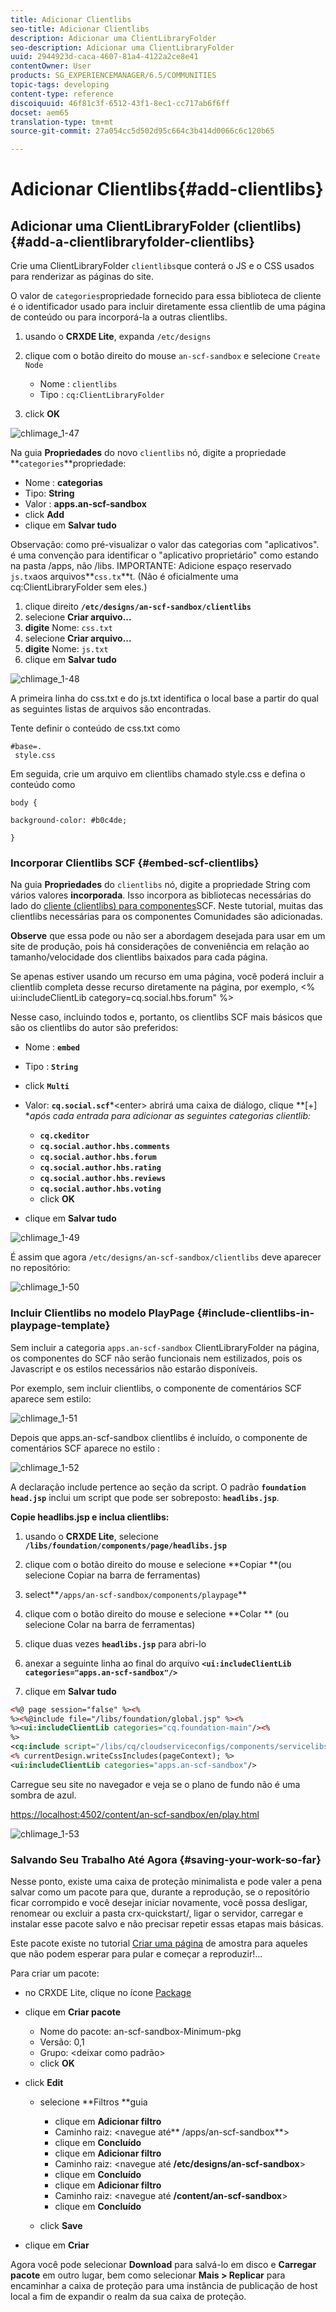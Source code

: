 ```yaml
---
title: Adicionar Clientlibs
seo-title: Adicionar Clientlibs
description: Adicionar uma ClientLibraryFolder
seo-description: Adicionar uma ClientLibraryFolder
uuid: 2944923d-caca-4607-81a4-4122a2ce8e41
contentOwner: User
products: SG_EXPERIENCEMANAGER/6.5/COMMUNITIES
topic-tags: developing
content-type: reference
discoiquuid: 46f81c3f-6512-43f1-8ec1-cc717ab6f6ff
docset: aem65
translation-type: tm+mt
source-git-commit: 27a054cc5d502d95c664c3b414d0066c6c120b65

---
```



# Adicionar Clientlibs{#add-clientlibs}

## Adicionar uma ClientLibraryFolder (clientlibs) {#add-a-clientlibraryfolder-clientlibs}

Crie uma ClientLibraryFolder `clientlibs`que conterá o JS e o CSS usados para renderizar as páginas do site.

O valor de `categories`propriedade fornecido para essa biblioteca de cliente é o identificador usado para incluir diretamente essa clientlib de uma página de conteúdo ou para incorporá-la a outras clientlibs.

1. usando o **CRXDE Lite**, expanda `/etc/designs`

1. clique com o botão direito do mouse `an-scf-sandbox` e selecione `Create Node`

   * Nome : `clientlibs`
   * Tipo : `cq:ClientLibraryFolder`

1. click **OK**

![chlimage_1-47](assets/chlimage_1-47.png)

Na guia **Propriedades** do novo `clientlibs` nó, digite a propriedade **`categories`**propriedade:

* Nome : **categorias**
* Tipo: **String**
* Valor : **apps.an-scf-sandbox**
* click **Add**
* clique em **Salvar tudo**

Observação: como pré-visualizar o valor das categorias com &quot;aplicativos&quot;. é uma convenção para identificar o &quot;aplicativo proprietário&quot; como estando na pasta /apps, não /libs.  IMPORTANTE: Adicione espaço reservado `js.tx`aos arquivos**`css.tx`**t. (Não é oficialmente uma cq:ClientLibraryFolder sem eles.)

1. clique direito **`/etc/designs/an-scf-sandbox/clientlibs`**
1. selecione **Criar arquivo...**
1. **digite** Nome: `css.txt`
1. selecione **Criar arquivo...**
1. **digite** Nome: `js.txt`
1. clique em **Salvar tudo**

![chlimage_1-48](assets/chlimage_1-48.png)

A primeira linha do css.txt e do js.txt identifica o local base a partir do qual as seguintes listas de arquivos são encontradas.

Tente definir o conteúdo de css.txt como

```
#base=.
 style.css
```

Em seguida, crie um arquivo em clientlibs chamado style.css e defina o conteúdo como

`body {`

`background-color: #b0c4de;`

`}`

### Incorporar Clientlibs SCF {#embed-scf-clientlibs}

Na guia **Propriedades** do `clientlibs` nó, digite a propriedade String com vários valores **incorporada**. Isso incorpora as bibliotecas necessárias do lado do [cliente (clientlibs) para componentes](/help/communities/client-customize.md#clientlibs-for-scf)SCF. Neste tutorial, muitas das clientlibs necessárias para os componentes Comunidades são adicionadas.

**Observe** que essa pode ou não ser a abordagem desejada para usar em um site de produção, pois há considerações de conveniência em relação ao tamanho/velocidade dos clientlibs baixados para cada página.

Se apenas estiver usando um recurso em uma página, você poderá incluir a clientlib completa desse recurso diretamente na página, por exemplo, &lt;% ui:includeClientLib category=cq.social.hbs.forum&quot; %>

Nesse caso, incluindo todos e, portanto, os clientlibs SCF mais básicos que são os clientlibs do autor são preferidos:

* Nome : **`embed`**
* Tipo : **`String`**
* click **`Multi`**
* Valor: **`cq.social.scf`***&lt;enter> abrirá uma caixa de diálogo, clique **[+] **após cada entrada para adicionar as seguintes categorias clientlib:*

   * **`cq.ckeditor`**
   * **`cq.social.author.hbs.comments`**
   * **`cq.social.author.hbs.forum`**
   * **`cq.social.author.hbs.rating`**
   * **`cq.social.author.hbs.reviews`**
   * **`cq.social.author.hbs.voting`**
   * click **OK**

* clique em **Salvar tudo**

![chlimage_1-49](assets/chlimage_1-49.png)

É assim que agora `/etc/designs/an-scf-sandbox/clientlibs` deve aparecer no repositório:

![chlimage_1-50](assets/chlimage_1-50.png)

### Incluir Clientlibs no modelo PlayPage {#include-clientlibs-in-playpage-template}

Sem incluir a categoria `apps.an-scf-sandbox` ClientLibraryFolder na página, os componentes do SCF não serão funcionais nem estilizados, pois os Javascript e os estilos necessários não estarão disponíveis.

Por exemplo, sem incluir clientlibs, o componente de comentários SCF aparece sem estilo:

![chlimage_1-51](assets/chlimage_1-51.png)

Depois que apps.an-scf-sandbox clientlibs é incluído, o componente de comentários SCF aparece no estilo :

![chlimage_1-52](assets/chlimage_1-52.png)

A declaração include pertence ao <head><meta http-equiv="Content-Type" content="text/html; charset=UTF-8"> seção da <html> script. O padrão **`foundation head.jsp`** inclui um script que pode ser sobreposto: **`headlibs.jsp`**.

**Copie headlibs.jsp e inclua clientlibs:**

1. usando o **CRXDE Lite**, selecione **`/libs/foundation/components/page/headlibs.jsp`**

1. clique com o botão direito do mouse e selecione **Copiar **(ou selecione Copiar na barra de ferramentas)
1. select**`/apps/an-scf-sandbox/components/playpage`**
1. clique com o botão direito do mouse e selecione **Colar ** (ou selecione Colar na barra de ferramentas)
1. clique duas vezes **`headlibs.jsp`** para abri-lo
1. anexar a seguinte linha ao final do arquivo
   **`<ui:includeClientLib categories="apps.an-scf-sandbox"/>`**

1. clique em **Salvar tudo**

```xml
<%@ page session="false" %><%
%><%@include file="/libs/foundation/global.jsp" %><%
%><ui:includeClientLib categories="cq.foundation-main"/><%
%>
<cq:include script="/libs/cq/cloudserviceconfigs/components/servicelibs/servicelibs.jsp"/>
<% currentDesign.writeCssIncludes(pageContext); %>
<ui:includeClientLib categories="apps.an-scf-sandbox"/>
```

Carregue seu site no navegador e veja se o plano de fundo não é uma sombra de azul.

[https://localhost:4502/content/an-scf-sandbox/en/play.html](https://localhost:4502/content/an-scf-sandbox/en/play.html)

![chlimage_1-53](assets/chlimage_1-53.png)

### Salvando Seu Trabalho Até Agora {#saving-your-work-so-far}

Nesse ponto, existe uma caixa de proteção minimalista e pode valer a pena salvar como um pacote para que, durante a reprodução, se o repositório ficar corrompido e você desejar iniciar novamente, você possa desligar, renomear ou excluir a pasta crx-quickstart/, ligar o servidor, carregar e instalar esse pacote salvo e não precisar repetir essas etapas mais básicas.

Este pacote existe no tutorial [Criar uma página](/help/communities/create-sample-page.md) de amostra para aqueles que não podem esperar para pular e começar a reproduzir!...

Para criar um pacote:

* no CRXDE Lite, clique no ícone [Package](https://localhost:4502/crx/packmgr/)
* clique em **Criar pacote**

   * Nome do pacote: an-scf-sandbox-Minimum-pkg
   * Versão: 0,1
   * Grupo: &lt;deixar como padrão>
   * click **OK**

* click **Edit**

   * selecione **Filtros **guia

      * clique em **Adicionar filtro**
      * Caminho raiz: &lt;navegue até** /apps/an-scf-sandbox**>
      * clique em **Concluído**
      * clique em **Adicionar filtro**
      * Caminho raiz: &lt;navegue até **/etc/designs/an-scf-sandbox**>
      * clique em **Concluído**
      * clique em **Adicionar filtro**
      * Caminho raiz: &lt;navegue até **/content/an-scf-sandbox**>
      * clique em **Concluído**
   * click **Save**


* clique em **Criar**

Agora você pode selecionar **Download** para salvá-lo em disco e **Carregar pacote** em outro lugar, bem como selecionar **Mais > Replicar** para encaminhar a caixa de proteção para uma instância de publicação de host local a fim de expandir o realm da sua caixa de proteção.